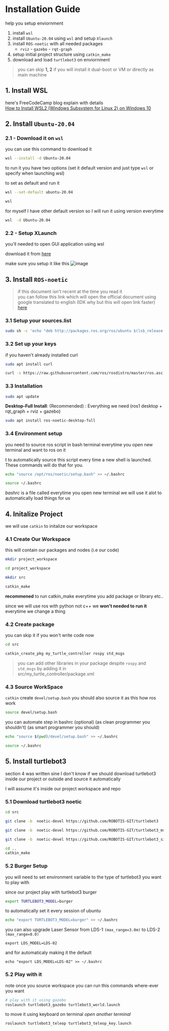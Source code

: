# Installation Guide
help you setup enviornment
1. install `wsl`
1. install `Ubuntu-20.04` using `wsl` and setup `Xlaunch`
1. install `ROS-noetic` with all needed packages 
    - `rviz` - `gazebo` - `rqt-graph`
1. setup initial project structure using `catkin_make`
1. download and load `turtlebot3` on enviornment


> you can skip **1, 2** if you will install it dual-boot or VM or directly as main machine

## 1. Install WSL

here's FreeCodeCamp blog explain with details  
[How to Install WSL2 (Windows Subsystem for Linux 2) on Windows 10](
https://www.freecodecamp.org/news/how-to-install-wsl2-windows-subsystem-for-linux-2-on-windows-10/)

## 2. Install `Ubuntu-20.04`  
### 2.1 - Download it on  `wsl`
you can use this command to download it
```bash
wsl --install -d Ubuntu-20.04
```

to run it you have two options (set it default version and just type `wsl` or specify when launching wsl)

to set as default and run it
```bash
wsl --set-default ubuntu-20.04

wsl
```
for myself I have other default version so I will run it using version everytime 
```bash
wsl  -d Ubuntu-20.04
```
### 2.2 - Setup XLaunch
you'll needed  to open GUI application using wsl

download it from [here](https://sourceforge.net/projects/vcxsrv/)

make sure you setup it like this
![image](https://janbernloehr.de/assets/images/RosOnWsl2/vcxsrv.PNG)

## 3. Install `ROS-noetic`
> if this document isn't recent at the time you read it \
> you can follow this link which will open the official document using google translated to english (IDK why but this will open link faster) [here](https://wiki-ros-org.translate.goog/noetic/Installation/Ubuntu?_x_tr_sl=ar&_x_tr_tl=en&_x_tr_hl=en&_x_tr_pto=wapp)

### 3.1 Setup your sources.list
```bash
sudo sh -c 'echo "deb http://packages.ros.org/ros/ubuntu $(lsb_release -sc) main" > /etc/apt/sources.list.d/ros-latest.list'
```

### 3.2 Set up your keys
if you haven't already installed curl
```bash
sudo apt install curl
```
```bash
curl -s https://raw.githubusercontent.com/ros/rosdistro/master/ros.asc | sudo apt-key add -
```

### 3.3 Installation
```bash
sudo apt update
```
**Desktop-Full Install**: (Recommended) : 
Everything we need (ros1 desktop + rqt_graph + rviz + gazebo)

```bash
sudo apt install ros-noetic-desktop-full
```

### 3.4 Environment setup
you  need to source ros script in bash terminal everytime you open new terminal and want to ros on it

t to automatically source this script every time a new shell is launched. These commands will do that for you.

```bash
echo "source /opt/ros/noetic/setup.bash" >> ~/.bashrc
```
```bash
source ~/.bashrc
```

*bashrc* is a file called everytime you open new terminal 
we will use it alot to automatically load things for us 

## 4. Initalize Project
we will use `catkin` to initalize our workspace
### 4.1 Create Our Workspace 
this will contain our packages and nodes (i.e our code)

``` bash
mkdir project_workspace

cd project_workspace

mkdir src

catkin_make
```

**recommened** to run catkin_make everytime you add package or library etc..

since we will use ros with python not c++ we **won't needed to run it** everytime we change a thing


### 4.2 Create package
you can skip it if you won't write code now

```bash
cd src

catkin_create_pkg my_turtle_controller rospy std_msgs
```

> you can add other libraries in your package despite `rospy` and `std_msgs` by adding it in  
> src/my_turtle_controller/package.xml

### 4.3 Source WorkSpace

`catkin` create `devel/setup.bash` you should also source it as this how ros work
```bash
source devel/setup.bash 
```

you can automate step in bashrc (optional) (as clean programmer you shouldn't) (as smart programmer you should)

```bash
echo "source $(pwd)/devel/setup.bash" >> ~/.bashrc

source ~/.bashrc
```


## 5. Install turtlebot3
section  4 was written sine I don't know if we should download turtlebot3 inside our project or outside and source it automatically

I will assume it's inside our project workspace and repo

### 5.1 Download turtlebot3 noetic

```bash
cd src

git clone -b  noetic-devel https://github.com/ROBOTIS-GIT/turtlebot3

git clone -b  noetic-devel https://github.com/ROBOTIS-GIT/turtlebot3_msgs

git clone -b  noetic-devel https://github.com/ROBOTIS-GIT/turtlebot3_simulations

cd ..
catkin_make
```
### 5.2 Burger Setup
you will need to set environment variable to the type of turtlebot3 you want to play with

since our project play with turtlebot3 burger 
```bash
export TURTLEBOT3_MODEL=burger
```
to automatically set it every session of ubuntu
```bash
echo "export TURTLEBOT3_MODEL=burger" >> ~/.bashrc
```
you can also upgrade Laser Sensor from LDS-1 `(max_range=3.0m)` to LDS-2 `(max_range=8.0)`
```
export LDS_MODEL=LDS-02
```
and for automaticaly making it the default
```
echo "export LDS_MODEL=LDS-02" >> ~/.bashrc
```
### 5.2 Play with it
note once you source workspace you can run this commands where-ever you want
```bash
# play with it using gazebo
roslaunch turtlebot3_gazebo turtlebot3_world.launch
```

to move it using keyboard on terminal *open another terminal*

```bash
roslaunch turtlebot3_teleop turtlebot3_teleop_key.launch
```
